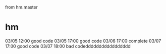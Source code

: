 from hm.master
# hm
03/05 12:00 good code
03/05 17:00 good code
03/06 17:00 complete
03/07 17:00 good code
03/07 18:00 bad codeddddddddddddddddd
